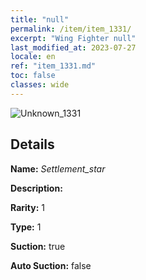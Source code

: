 ```yaml
---
title: "null"
permalink: /item/item_1331/
excerpt: "Wing Fighter null"
last_modified_at: 2023-07-27
locale: en
ref: "item_1331.md"
toc: false
classes: wide
---
```



 ![Unknown_1331](/images/item/Settlement_star_p.png)



## Details

 **Name:** *Settlement_star* 

 **Description:** 

 **Rarity:** 1 

 **Type:** 1 

 **Suction:** true 

 **Auto Suction:** false 



